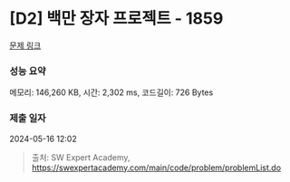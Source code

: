 # [D2] 백만 장자 프로젝트 - 1859 

[문제 링크](https://swexpertacademy.com/main/code/problem/problemDetail.do?contestProbId=AV5LrsUaDxcDFAXc) 

### 성능 요약

메모리: 146,260 KB, 시간: 2,302 ms, 코드길이: 726 Bytes

### 제출 일자

2024-05-16 12:02



> 출처: SW Expert Academy, https://swexpertacademy.com/main/code/problem/problemList.do